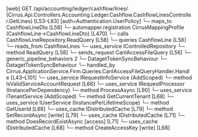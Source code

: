 [web] GET /api/accounting/ledger/cashflow/lines/  (Cirrus.Api.Controllers.Accounting.Ledger.Cashflow.CashflowLinesController.GetLines)  [L53–L63] [auth=Authentication.UserPolicy]
  └─ maps_to CashflowLineDto [L58]
    └─ automapper.registration CirrusMappingProfile (CashflowLine->CashflowLineDto) [L470]
  └─ calls CashflowLineRepository.ReadQuery [L58]
  └─ queries CashflowLine [L58]
    └─ reads_from CashflowLines
  └─ uses_service IControlledRepository<CashflowLine>
    └─ method ReadQuery [L58]
  └─ sends_request CanIAccessFileQuery [L56]
    └─ generic_pipeline_behaviors 2
      └─ DatagetTokenSyncBehaviour
      └─ DatagetTokenSyncBehaviour
    └─ handled_by Cirrus.ApplicationService.Firm.Queries.CanIAccessFileQueryHandler.Handle [L43–L101]
      └─ uses_service IRequestInfoService (AddScoped)
        └─ method IsValidServiceAccountRequest [L66]
      └─ uses_service IRequestProcessor (InstancePerDependency)
        └─ method ProcessAsync [L90]
      └─ uses_service ITenantService (AddScoped)
        └─ method GetCurrentTenant [L68]
      └─ uses_service IUserService (InstancePerLifetimeScope)
        └─ method GetUserId [L68]
      └─ uses_cache IDistributedCache [L79]
        └─ method SetRecordAsync [write] [L79]
      └─ uses_cache IDistributedCache [L71]
        └─ method DoesRecordExistAsync [access] [L71]
      └─ uses_cache IDistributedCache [L68]
        └─ method CreateAccessKey [write] [L68]

